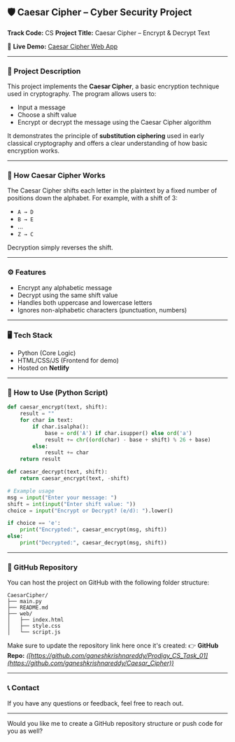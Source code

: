 ## 🛡️ Caesar Cipher – Cyber Security Project

**Track Code:** CS
**Project Title:** Caesar Cipher – Encrypt & Decrypt Text

🔗 **Live Demo:** [Caesar Cipher Web App](https://darling-fenglisu-5c0dcc.netlify.app)

---

### 📌 Project Description

This project implements the **Caesar Cipher**, a basic encryption technique used in cryptography. The program allows users to:

* Input a message
* Choose a shift value
* Encrypt or decrypt the message using the Caesar Cipher algorithm

It demonstrates the principle of **substitution ciphering** used in early classical cryptography and offers a clear understanding of how basic encryption works.

---

### 🧠 How Caesar Cipher Works

The Caesar Cipher shifts each letter in the plaintext by a fixed number of positions down the alphabet. For example, with a shift of 3:

* `A → D`
* `B → E`
* ...
* `Z → C`

Decryption simply reverses the shift.

---

### ⚙️ Features

* Encrypt any alphabetic message
* Decrypt using the same shift value
* Handles both uppercase and lowercase letters
* Ignores non-alphabetic characters (punctuation, numbers)

---

### 🖥️ Tech Stack

* Python (Core Logic)
* HTML/CSS/JS (Frontend for demo)
* Hosted on **Netlify**

---

### 🚀 How to Use (Python Script)

```python
def caesar_encrypt(text, shift):
    result = ""
    for char in text:
        if char.isalpha():
            base = ord('A') if char.isupper() else ord('a')
            result += chr((ord(char) - base + shift) % 26 + base)
        else:
            result += char
    return result

def caesar_decrypt(text, shift):
    return caesar_encrypt(text, -shift)

# Example usage
msg = input("Enter your message: ")
shift = int(input("Enter shift value: "))
choice = input("Encrypt or Decrypt? (e/d): ").lower()

if choice == 'e':
    print("Encrypted:", caesar_encrypt(msg, shift))
else:
    print("Decrypted:", caesar_decrypt(msg, shift))
```

---

### 📂 GitHub Repository

You can host the project on GitHub with the following folder structure:

```
CaesarCipher/
├── main.py
├── README.md
├── web/
│   ├── index.html
│   ├── style.css
│   └── script.js
```

Make sure to update the repository link here once it's created:
👉 **GitHub Repo:** *([https://github.com/ganeshkrishnareddy/Prodigy_CS_Task_01](https://github.com/ganeshkrishnareddy/Caesar_Cipher))*

---

### 📞 Contact

If you have any questions or feedback, feel free to reach out.

---

Would you like me to create a GitHub repository structure or push code for you as well?
